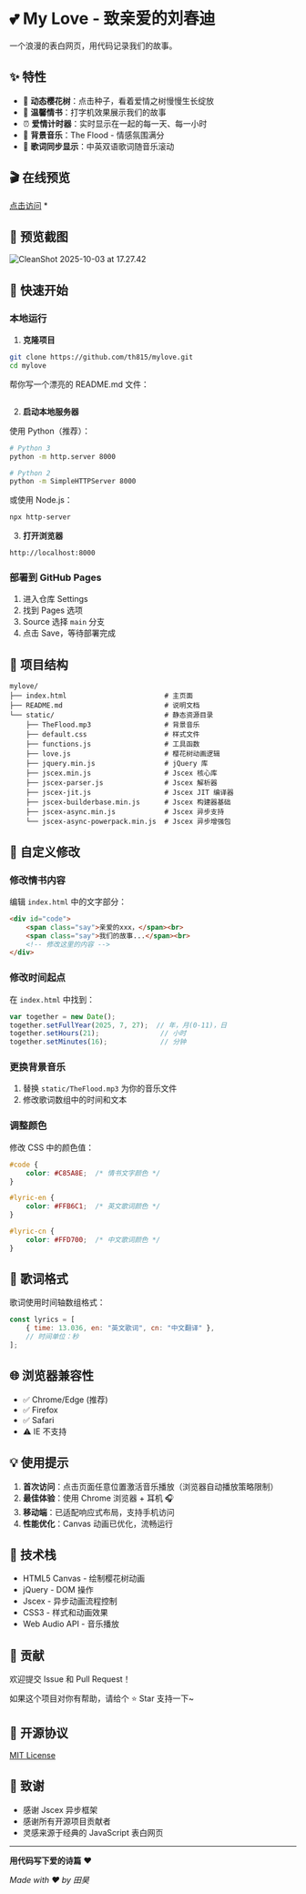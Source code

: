 # 💕 My Love - 致亲爱的刘春迪

一个浪漫的表白网页，用代码记录我们的故事。

## ✨ 特性

- 🌸 **动态樱花树**：点击种子，看着爱情之树慢慢生长绽放
- 💌 **温馨情书**：打字机效果展示我们的故事
- ⏰ **爱情计时器**：实时显示在一起的每一天、每一小时
- 🎵 **背景音乐**：The Flood - 情感氛围满分
- 🎤 **歌词同步显示**：中英双语歌词随音乐滚动

## 🎬 在线预览

[点击访问](https://mylove.tianhao.tech/) *

## 📸 预览截图

![CleanShot 2025-10-03 at 17.27.42](https://fastly.jsdelivr.net/gh/th815/images//blogCleanShot%202025-10-03%20at%2017.27.42.png)

## 🚀 快速开始

### 本地运行

1. **克隆项目**
```bash
git clone https://github.com/th815/mylove.git
cd mylove
```

帮你写一个漂亮的 README.md 文件：

```markdown

```

2. **启动本地服务器**

使用 Python（推荐）：

```bash
# Python 3
python -m http.server 8000

# Python 2
python -m SimpleHTTPServer 8000
```

或使用 Node.js：

```bash
npx http-server
```

3. **打开浏览器**

```
http://localhost:8000
```

### 部署到 GitHub Pages

1. 进入仓库 Settings
2. 找到 Pages 选项
3. Source 选择 `main` 分支
4. 点击 Save，等待部署完成

## 📁 项目结构

```
mylove/
├── index.html                        # 主页面
├── README.md                         # 说明文档
└── static/                           # 静态资源目录
    ├── TheFlood.mp3                  # 背景音乐
    ├── default.css                   # 样式文件
    ├── functions.js                  # 工具函数
    ├── love.js                       # 樱花树动画逻辑
    ├── jquery.min.js                 # jQuery 库
    ├── jscex.min.js                  # Jscex 核心库
    ├── jscex-parser.js               # Jscex 解析器
    ├── jscex-jit.js                  # Jscex JIT 编译器
    ├── jscex-builderbase.min.js      # Jscex 构建器基础
    ├── jscex-async.min.js            # Jscex 异步支持
    └── jscex-async-powerpack.min.js  # Jscex 异步增强包

```

## 🎨 自定义修改

### 修改情书内容

编辑 `index.html` 中的文字部分：

```html
<div id="code">
    <span class="say">亲爱的xxx，</span><br>
    <span class="say">我们的故事...</span><br>
    <!-- 修改这里的内容 -->
</div>
```

### 修改时间起点

在 `index.html` 中找到：

```javascript
var together = new Date();
together.setFullYear(2025, 7, 27);  // 年，月(0-11)，日
together.setHours(21);               // 小时
together.setMinutes(16);             // 分钟
```

### 更换背景音乐

1. 替换 `static/TheFlood.mp3` 为你的音乐文件
2. 修改歌词数组中的时间和文本

### 调整颜色

修改 CSS 中的颜色值：

```css
#code {
    color: #C85A8E;  /* 情书文字颜色 */
}

#lyric-en {
    color: #FFB6C1;  /* 英文歌词颜色 */
}

#lyric-cn {
    color: #FFD700;  /* 中文歌词颜色 */
}
```

## 🎵 歌词格式

歌词使用时间轴数组格式：

```javascript
const lyrics = [
    { time: 13.036, en: "英文歌词", cn: "中文翻译" },
    // 时间单位：秒
];
```

## 🌐 浏览器兼容性

- ✅ Chrome/Edge (推荐)
- ✅ Firefox
- ✅ Safari
- ⚠️ IE 不支持

## 💡 使用提示

1. **首次访问**：点击页面任意位置激活音乐播放（浏览器自动播放策略限制）
2. **最佳体验**：使用 Chrome 浏览器 + 耳机 🎧
3. **移动端**：已适配响应式布局，支持手机访问
4. **性能优化**：Canvas 动画已优化，流畅运行

## 📝 技术栈

- HTML5 Canvas - 绘制樱花树动画
- jQuery - DOM 操作
- Jscex - 异步动画流程控制
- CSS3 - 样式和动画效果
- Web Audio API - 音乐播放

## 🤝 贡献

欢迎提交 Issue 和 Pull Request！

如果这个项目对你有帮助，请给个 ⭐️ Star 支持一下~

## 📄 开源协议

[MIT License](LICENSE)

## 💖 致谢

- 感谢 Jscex 异步框架
- 感谢所有开源项目贡献者
- 灵感来源于经典的 JavaScript 表白网页

---

**用代码写下爱的诗篇** ❤️

*Made with ❤️ by 田昊*

